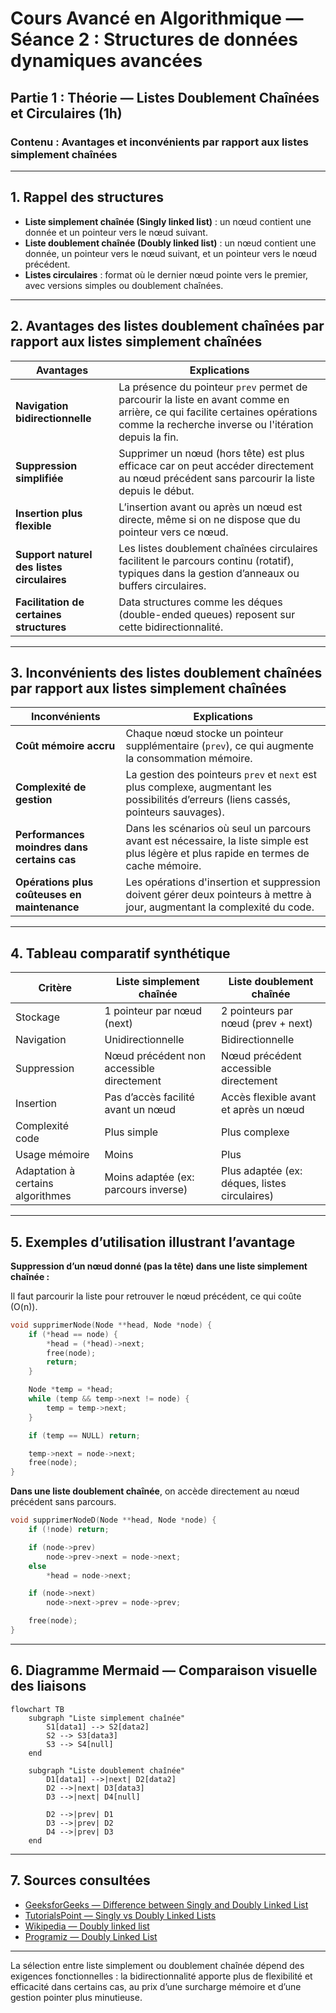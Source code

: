 # Cours Avancé en Algorithmique — Séance 2 : Structures de données dynamiques avancées  
## Partie 1 : Théorie — Listes Doublement Chaînées et Circulaires (1h)  
### Contenu : Avantages et inconvénients par rapport aux listes simplement chaînées

---

## 1. Rappel des structures

- **Liste simplement chaînée (Singly linked list)** : un nœud contient une donnée et un pointeur vers le nœud suivant.  
- **Liste doublement chaînée (Doubly linked list)** : un nœud contient une donnée, un pointeur vers le nœud suivant, et un pointeur vers le nœud précédent.  
- **Listes circulaires** : format où le dernier nœud pointe vers le premier, avec versions simples ou doublement chaînées.

---

## 2. Avantages des listes doublement chaînées par rapport aux listes simplement chaînées

| Avantages | Explications |
|-----------|--------------|
| **Navigation bidirectionnelle** | La présence du pointeur `prev` permet de parcourir la liste en avant comme en arrière, ce qui facilite certaines opérations comme la recherche inverse ou l'itération depuis la fin. |
| **Suppression simplifiée** | Supprimer un nœud (hors tête) est plus efficace car on peut accéder directement au nœud précédent sans parcourir la liste depuis le début. |
| **Insertion plus flexible** | L’insertion avant ou après un nœud est directe, même si on ne dispose que du pointeur vers ce nœud. |
| **Support naturel des listes circulaires** | Les listes doublement chaînées circulaires facilitent le parcours continu (rotatif), typiques dans la gestion d’anneaux ou buffers circulaires. |
| **Facilitation de certaines structures** | Data structures comme les déques (double-ended queues) reposent sur cette bidirectionnalité. |

---

## 3. Inconvénients des listes doublement chaînées par rapport aux listes simplement chaînées

| Inconvénients | Explications |
|---------------|--------------|
| **Coût mémoire accru** | Chaque nœud stocke un pointeur supplémentaire (`prev`), ce qui augmente la consommation mémoire. |
| **Complexité de gestion** | La gestion des pointeurs `prev` et `next` est plus complexe, augmentant les possibilités d’erreurs (liens cassés, pointeurs sauvages). |
| **Performances moindres dans certains cas** | Dans les scénarios où seul un parcours avant est nécessaire, la liste simple est plus légère et plus rapide en termes de cache mémoire. |
| **Opérations plus coûteuses en maintenance** | Les opérations d'insertion et suppression doivent gérer deux pointeurs à mettre à jour, augmentant la complexité du code. |

---

## 4. Tableau comparatif synthétique

| Critère               | Liste simplement chaînée             | Liste doublement chaînée                    |
|-----------------------|------------------------------------|---------------------------------------------|
| Stockage              | 1 pointeur par nœud (next)         | 2 pointeurs par nœud (prev + next)          |
| Navigation            | Unidirectionnelle                   | Bidirectionnelle                             |
| Suppression           | Nœud précédent non accessible directement | Nœud précédent accessible directement       |
| Insertion             | Pas d’accès facilité avant un nœud | Accès flexible avant et après un nœud       |
| Complexité code       | Plus simple                        | Plus complexe                                |
| Usage mémoire         | Moins                            | Plus                                         |
| Adaptation à certains algorithmes | Moins adaptée (ex: parcours inverse) | Plus adaptée (ex: déques, listes circulaires) |

---

## 5. Exemples d’utilisation illustrant l’avantage

**Suppression d’un nœud donné (pas la tête) dans une liste simplement chaînée :**

Il faut parcourir la liste pour retrouver le nœud précédent, ce qui coûte \(O(n)\).

```c
void supprimerNode(Node **head, Node *node) {
    if (*head == node) {
        *head = (*head)->next;
        free(node);
        return;
    }

    Node *temp = *head;
    while (temp && temp->next != node) {
        temp = temp->next;
    }

    if (temp == NULL) return;

    temp->next = node->next;
    free(node);
}
```

**Dans une liste doublement chaînée**, on accède directement au nœud précédent sans parcours.

```c
void supprimerNodeD(Node **head, Node *node) {
    if (!node) return;

    if (node->prev)
        node->prev->next = node->next;
    else
        *head = node->next;

    if (node->next)
        node->next->prev = node->prev;

    free(node);
}
```

---

## 6. Diagramme Mermaid — Comparaison visuelle des liaisons

```mermaid
flowchart TB
    subgraph "Liste simplement chaînée"
        S1[data1] --> S2[data2]
        S2 --> S3[data3]
        S3 --> S4[null]
    end

    subgraph "Liste doublement chaînée"
        D1[data1] -->|next| D2[data2]
        D2 -->|next| D3[data3]
        D3 -->|next| D4[null]

        D2 -->|prev| D1
        D3 -->|prev| D2
        D4 -->|prev| D3
    end

```

---

## 7. Sources consultées

- [GeeksforGeeks — Difference between Singly and Doubly Linked List](https://www.geeksforgeeks.org/difference-between-singly-linked-list-and-doubly-linked-list/)
- [TutorialsPoint — Singly vs Doubly Linked Lists](https://www.tutorialspoint.com/data_structures_algorithms/doubly_linked_list_algorithm.htm)
- [Wikipedia — Doubly linked list](https://en.wikipedia.org/wiki/Doubly_linked_list)
- [Programiz — Doubly Linked List](https://www.programiz.com/dsa/doubly-linked-list)

---

La sélection entre liste simplement ou doublement chaînée dépend des exigences fonctionnelles : la bidirectionnalité apporte plus de flexibilité et efficacité dans certains cas, au prix d’une surcharge mémoire et d’une gestion pointer plus minutieuse.
